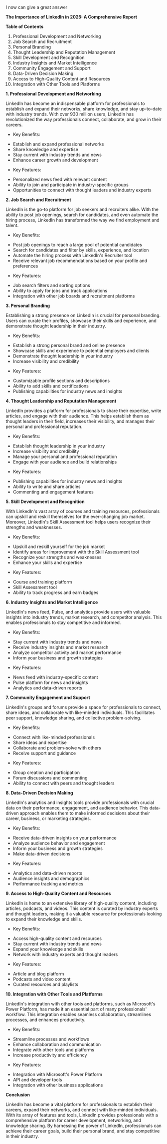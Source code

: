 I now can give a great answer

**The Importance of LinkedIn in 2025: A Comprehensive Report**

**Table of Contents**

1. Professional Development and Networking
2. Job Search and Recruitment
3. Personal Branding
4. Thought Leadership and Reputation Management
5. Skill Development and Recognition
6. Industry Insights and Market Intelligence
7. Community Engagement and Support
8. Data-Driven Decision Making
9. Access to High-Quality Content and Resources
10. Integration with Other Tools and Platforms

**1. Professional Development and Networking**

LinkedIn has become an indispensable platform for professionals to establish and expand their networks, share knowledge, and stay up-to-date with industry trends. With over 930 million users, LinkedIn has revolutionized the way professionals connect, collaborate, and grow in their careers.

* Key Benefits:
 + Establish and expand professional networks
 + Share knowledge and expertise
 + Stay current with industry trends and news
 + Enhance career growth and development
* Key Features:
 + Personalized news feed with relevant content
 + Ability to join and participate in industry-specific groups
 + Opportunities to connect with thought leaders and industry experts

**2. Job Search and Recruitment**

LinkedIn is the go-to platform for job seekers and recruiters alike. With the ability to post job openings, search for candidates, and even automate the hiring process, LinkedIn has transformed the way we find employment and talent.

* Key Benefits:
 + Post job openings to reach a large pool of potential candidates
 + Search for candidates and filter by skills, experience, and location
 + Automate the hiring process with LinkedIn's Recruiter tool
 + Receive relevant job recommendations based on your profile and preferences
* Key Features:
 + Job search filters and sorting options
 + Ability to apply for jobs and track applications
 + Integration with other job boards and recruitment platforms

**3. Personal Branding**

Establishing a strong presence on LinkedIn is crucial for personal branding. Users can curate their profiles, showcase their skills and experience, and demonstrate thought leadership in their industry.

* Key Benefits:
 + Establish a strong personal brand and online presence
 + Showcase skills and experience to potential employers and clients
 + Demonstrate thought leadership in your industry
 + Increase visibility and credibility
* Key Features:
 + Customizable profile sections and descriptions
 + Ability to add skills and certifications
 + Publishing capabilities for industry news and insights

**4. Thought Leadership and Reputation Management**

LinkedIn provides a platform for professionals to share their expertise, write articles, and engage with their audience. This helps establish them as thought leaders in their field, increases their visibility, and manages their personal and professional reputation.

* Key Benefits:
 + Establish thought leadership in your industry
 + Increase visibility and credibility
 + Manage your personal and professional reputation
 + Engage with your audience and build relationships
* Key Features:
 + Publishing capabilities for industry news and insights
 + Ability to write and share articles
 + Commenting and engagement features

**5. Skill Development and Recognition**

With LinkedIn's vast array of courses and training resources, professionals can upskill and reskill themselves for the ever-changing job market. Moreover, LinkedIn's Skill Assessment tool helps users recognize their strengths and weaknesses.

* Key Benefits:
 + Upskill and reskill yourself for the job market
 + Identify areas for improvement with the Skill Assessment tool
 + Recognize your strengths and weaknesses
 + Enhance your skills and expertise
* Key Features:
 + Course and training platform
 + Skill Assessment tool
 + Ability to track progress and earn badges

**6. Industry Insights and Market Intelligence**

LinkedIn's news feed, Pulse, and analytics provide users with valuable insights into industry trends, market research, and competitor analysis. This enables professionals to stay competitive and informed.

* Key Benefits:
 + Stay current with industry trends and news
 + Receive industry insights and market research
 + Analyze competitor activity and market performance
 + Inform your business and growth strategies
* Key Features:
 + News feed with industry-specific content
 + Pulse platform for news and insights
 + Analytics and data-driven reports

**7. Community Engagement and Support**

LinkedIn's groups and forums provide a space for professionals to connect, share ideas, and collaborate with like-minded individuals. This facilitates peer support, knowledge sharing, and collective problem-solving.

* Key Benefits:
 + Connect with like-minded professionals
 + Share ideas and expertise
 + Collaborate and problem-solve with others
 + Receive support and guidance
* Key Features:
 + Group creation and participation
 + Forum discussions and commenting
 + Ability to connect with peers and thought leaders

**8. Data-Driven Decision Making**

LinkedIn's analytics and insights tools provide professionals with crucial data on their performance, engagement, and audience behavior. This data-driven approach enables them to make informed decisions about their career, business, or marketing strategies.

* Key Benefits:
 + Receive data-driven insights on your performance
 + Analyze audience behavior and engagement
 + Inform your business and growth strategies
 + Make data-driven decisions
* Key Features:
 + Analytics and data-driven reports
 + Audience insights and demographics
 + Performance tracking and metrics

**9. Access to High-Quality Content and Resources**

LinkedIn is home to an extensive library of high-quality content, including articles, podcasts, and videos. This content is curated by industry experts and thought leaders, making it a valuable resource for professionals looking to expand their knowledge and skills.

* Key Benefits:
 + Access high-quality content and resources
 + Stay current with industry trends and news
 + Expand your knowledge and skills
 + Network with industry experts and thought leaders
* Key Features:
 + Article and blog platform
 + Podcasts and video content
 + Curated resources and playlists

**10. Integration with Other Tools and Platforms**

LinkedIn's integration with other tools and platforms, such as Microsoft's Power Platform, has made it an essential part of many professionals' workflow. This integration enables seamless collaboration, streamlines processes, and enhances productivity.

* Key Benefits:
 + Streamline processes and workflows
 + Enhance collaboration and communication
 + Integrate with other tools and platforms
 + Increase productivity and efficiency
* Key Features:
 + Integration with Microsoft's Power Platform
 + API and developer tools
 + Integration with other business applications

**Conclusion**

LinkedIn has become a vital platform for professionals to establish their careers, expand their networks, and connect with like-minded individuals. With its array of features and tools, LinkedIn provides professionals with a comprehensive platform for career development, networking, and knowledge sharing. By harnessing the power of LinkedIn, professionals can achieve their career goals, build their personal brand, and stay competitive in their industry.